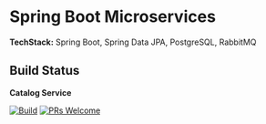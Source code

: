 # Spring Boot Microservices

**TechStack:** Spring Boot, Spring Data JPA, PostgreSQL, RabbitMQ

## Build Status
**Catalog Service**

[![Build](https://github.com/fido93/ecommerce/actions/workflows/catalog-service.yml/badge.svg?branch=main&event=push)](https://github.com/fido93/ecommerce/actions/workflows/catalog-service.yml)
[![PRs Welcome](https://img.shields.io/badge/PRs-welcome-brightgreen.svg?style=flat-square)](https://makeapullrequest.com)